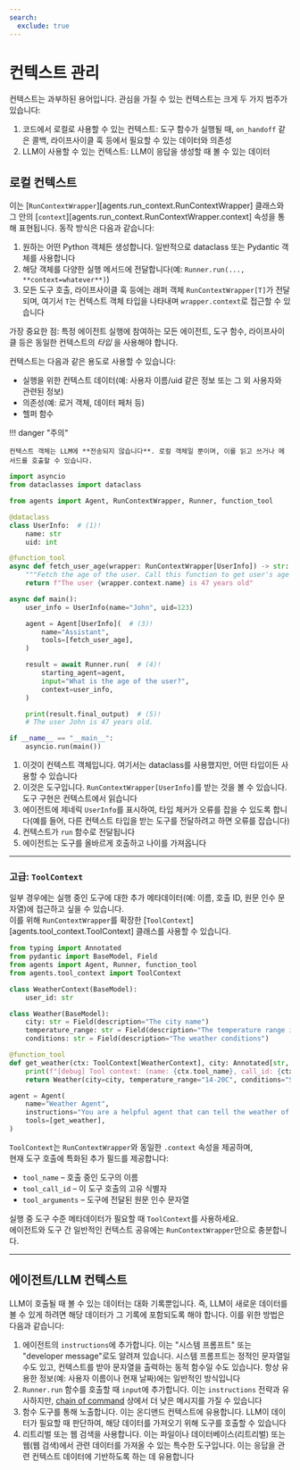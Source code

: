 ```yaml
---
search:
  exclude: true
---
```

# 컨텍스트 관리

컨텍스트는 과부하된 용어입니다. 관심을 가질 수 있는 컨텍스트는 크게 두 가지 범주가 있습니다:

1. 코드에서 로컬로 사용할 수 있는 컨텍스트: 도구 함수가 실행될 때, `on_handoff` 같은 콜백, 라이프사이클 훅 등에서 필요할 수 있는 데이터와 의존성
2. LLM이 사용할 수 있는 컨텍스트: LLM이 응답을 생성할 때 볼 수 있는 데이터

## 로컬 컨텍스트

이는 [`RunContextWrapper`][agents.run_context.RunContextWrapper] 클래스와 그 안의 [`context`][agents.run_context.RunContextWrapper.context] 속성을 통해 표현됩니다. 동작 방식은 다음과 같습니다:

1. 원하는 어떤 Python 객체든 생성합니다. 일반적으로 dataclass 또는 Pydantic 객체를 사용합니다
2. 해당 객체를 다양한 실행 메서드에 전달합니다(예: `Runner.run(..., **context=whatever**)`)
3. 모든 도구 호출, 라이프사이클 훅 등에는 래퍼 객체 `RunContextWrapper[T]`가 전달되며, 여기서 `T`는 컨텍스트 객체 타입을 나타내며 `wrapper.context`로 접근할 수 있습니다

가장 중요한 점: 특정 에이전트 실행에 참여하는 모든 에이전트, 도구 함수, 라이프사이클 등은 동일한 컨텍스트의 _타입_ 을 사용해야 합니다.

컨텍스트는 다음과 같은 용도로 사용할 수 있습니다:

-   실행을 위한 컨텍스트 데이터(예: 사용자 이름/uid 같은 정보 또는 그 외 사용자와 관련된 정보)
-   의존성(예: 로거 객체, 데이터 페처 등)
-   헬퍼 함수

!!! danger "주의"

    컨텍스트 객체는 LLM에 **전송되지 않습니다**. 로컬 객체일 뿐이며, 이를 읽고 쓰거나 메서드를 호출할 수 있습니다.

```python
import asyncio
from dataclasses import dataclass

from agents import Agent, RunContextWrapper, Runner, function_tool

@dataclass
class UserInfo:  # (1)!
    name: str
    uid: int

@function_tool
async def fetch_user_age(wrapper: RunContextWrapper[UserInfo]) -> str:  # (2)!
    """Fetch the age of the user. Call this function to get user's age information."""
    return f"The user {wrapper.context.name} is 47 years old"

async def main():
    user_info = UserInfo(name="John", uid=123)

    agent = Agent[UserInfo](  # (3)!
        name="Assistant",
        tools=[fetch_user_age],
    )

    result = await Runner.run(  # (4)!
        starting_agent=agent,
        input="What is the age of the user?",
        context=user_info,
    )

    print(result.final_output)  # (5)!
    # The user John is 47 years old.

if __name__ == "__main__":
    asyncio.run(main())
```

1. 이것이 컨텍스트 객체입니다. 여기서는 dataclass를 사용했지만, 어떤 타입이든 사용할 수 있습니다
2. 이것은 도구입니다. `RunContextWrapper[UserInfo]`를 받는 것을 볼 수 있습니다. 도구 구현은 컨텍스트에서 읽습니다
3. 에이전트에 제네릭 `UserInfo`를 표시하여, 타입 체커가 오류를 잡을 수 있도록 합니다(예를 들어, 다른 컨텍스트 타입을 받는 도구를 전달하려고 하면 오류를 잡습니다)
4. 컨텍스트가 `run` 함수로 전달됩니다
5. 에이전트는 도구를 올바르게 호출하고 나이를 가져옵니다

---

### 고급: `ToolContext`

일부 경우에는 실행 중인 도구에 대한 추가 메타데이터(예: 이름, 호출 ID, 원문 인수 문자열)에 접근하고 싶을 수 있습니다.  
이를 위해 `RunContextWrapper`를 확장한 [`ToolContext`][agents.tool_context.ToolContext] 클래스를 사용할 수 있습니다.

```python
from typing import Annotated
from pydantic import BaseModel, Field
from agents import Agent, Runner, function_tool
from agents.tool_context import ToolContext

class WeatherContext(BaseModel):
    user_id: str

class Weather(BaseModel):
    city: str = Field(description="The city name")
    temperature_range: str = Field(description="The temperature range in Celsius")
    conditions: str = Field(description="The weather conditions")

@function_tool
def get_weather(ctx: ToolContext[WeatherContext], city: Annotated[str, "The city to get the weather for"]) -> Weather:
    print(f"[debug] Tool context: (name: {ctx.tool_name}, call_id: {ctx.tool_call_id}, args: {ctx.tool_arguments})")
    return Weather(city=city, temperature_range="14-20C", conditions="Sunny with wind.")

agent = Agent(
    name="Weather Agent",
    instructions="You are a helpful agent that can tell the weather of a given city.",
    tools=[get_weather],
)
```

`ToolContext`는 `RunContextWrapper`와 동일한 `.context` 속성을 제공하며,  
현재 도구 호출에 특화된 추가 필드를 제공합니다:

- `tool_name` – 호출 중인 도구의 이름  
- `tool_call_id` – 이 도구 호출의 고유 식별자  
- `tool_arguments` – 도구에 전달된 원문 인수 문자열  

실행 중 도구 수준 메타데이터가 필요할 때 `ToolContext`를 사용하세요.  
에이전트와 도구 간 일반적인 컨텍스트 공유에는 `RunContextWrapper`만으로 충분합니다.

---

## 에이전트/LLM 컨텍스트

LLM이 호출될 때 볼 수 있는 데이터는 대화 기록뿐입니다. 즉, LLM이 새로운 데이터를 볼 수 있게 하려면 해당 데이터가 그 기록에 포함되도록 해야 합니다. 이를 위한 방법은 다음과 같습니다:

1. 에이전트의 `instructions`에 추가합니다. 이는 "시스템 프롬프트" 또는 "developer message"로도 알려져 있습니다. 시스템 프롬프트는 정적인 문자열일 수도 있고, 컨텍스트를 받아 문자열을 출력하는 동적 함수일 수도 있습니다. 항상 유용한 정보(예: 사용자 이름이나 현재 날짜)에는 일반적인 방식입니다
2. `Runner.run` 함수를 호출할 때 `input`에 추가합니다. 이는 `instructions` 전략과 유사하지만, [chain of command](https://cdn.openai.com/spec/model-spec-2024-05-08.html#follow-the-chain-of-command) 상에서 더 낮은 메시지를 가질 수 있습니다
3. 함수 도구를 통해 노출합니다. 이는 온디맨드 컨텍스트에 유용합니다. LLM이 데이터가 필요할 때 판단하여, 해당 데이터를 가져오기 위해 도구를 호출할 수 있습니다
4. 리트리벌 또는 웹 검색을 사용합니다. 이는 파일이나 데이터베이스(리트리벌) 또는 웹(웹 검색)에서 관련 데이터를 가져올 수 있는 특수한 도구입니다. 이는 응답을 관련 컨텍스트 데이터에 기반하도록 하는 데 유용합니다